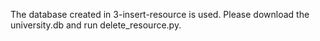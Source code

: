 The database created in 3-insert-resource is used. Please download the university.db and run delete_resource.py.
